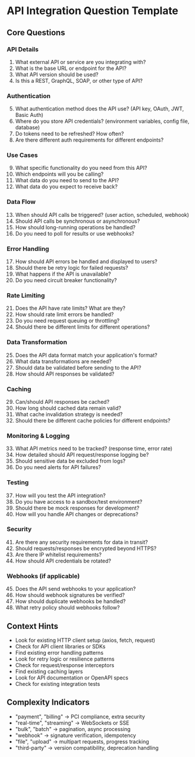# API Integration Question Template

## Core Questions

### API Details
1. What external API or service are you integrating with?
2. What is the base URL or endpoint for the API?
3. What API version should be used?
4. Is this a REST, GraphQL, SOAP, or other type of API?

### Authentication
5. What authentication method does the API use? (API key, OAuth, JWT, Basic Auth)
6. Where do you store API credentials? (environment variables, config file, database)
7. Do tokens need to be refreshed? How often?
8. Are there different auth requirements for different endpoints?

### Use Cases
9. What specific functionality do you need from this API?
10. Which endpoints will you be calling?
11. What data do you need to send to the API?
12. What data do you expect to receive back?

### Data Flow
13. When should API calls be triggered? (user action, scheduled, webhook)
14. Should API calls be synchronous or asynchronous?
15. How should long-running operations be handled?
16. Do you need to poll for results or use webhooks?

### Error Handling
17. How should API errors be handled and displayed to users?
18. Should there be retry logic for failed requests?
19. What happens if the API is unavailable?
20. Do you need circuit breaker functionality?

### Rate Limiting
21. Does the API have rate limits? What are they?
22. How should rate limit errors be handled?
23. Do you need request queuing or throttling?
24. Should there be different limits for different operations?

### Data Transformation
25. Does the API data format match your application's format?
26. What data transformations are needed?
27. Should data be validated before sending to the API?
28. How should API responses be validated?

### Caching
29. Can/should API responses be cached?
30. How long should cached data remain valid?
31. What cache invalidation strategy is needed?
32. Should there be different cache policies for different endpoints?

### Monitoring & Logging
33. What API metrics need to be tracked? (response time, error rate)
34. How detailed should API request/response logging be?
35. Should sensitive data be excluded from logs?
36. Do you need alerts for API failures?

### Testing
37. How will you test the API integration?
38. Do you have access to a sandbox/test environment?
39. Should there be mock responses for development?
40. How will you handle API changes or deprecations?

### Security
41. Are there any security requirements for data in transit?
42. Should requests/responses be encrypted beyond HTTPS?
43. Are there IP whitelist requirements?
44. How should API credentials be rotated?

### Webhooks (if applicable)
45. Does the API send webhooks to your application?
46. How should webhook signatures be verified?
47. How should duplicate webhooks be handled?
48. What retry policy should webhooks follow?

## Context Hints
- Look for existing HTTP client setup (axios, fetch, request)
- Check for API client libraries or SDKs
- Find existing error handling patterns
- Look for retry logic or resilience patterns
- Check for request/response interceptors
- Find existing caching layers
- Look for API documentation or OpenAPI specs
- Check for existing integration tests

## Complexity Indicators
- "payment", "billing" → PCI compliance, extra security
- "real-time", "streaming" → WebSockets or SSE
- "bulk", "batch" → pagination, async processing
- "webhook" → signature verification, idempotency
- "file", "upload" → multipart requests, progress tracking
- "third-party" → version compatibility, deprecation handling